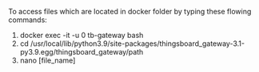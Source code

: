 To access files which are located in docker folder by typing these flowing commands:
1. docker exec -it -u 0 tb-gateway bash
2. cd /usr/local/lib/python3.9/site-packages/thingsboard_gateway-3.1-py3.9.egg/thingsboard_gateway/path
3. nano [file_name]